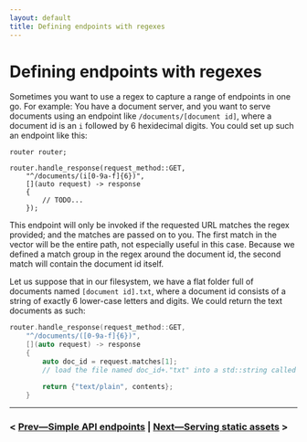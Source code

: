 ```yaml
---
layout: default
title: Defining endpoints with regexes
---
```


# Defining endpoints with regexes

Sometimes you want to use a regex to capture a range of endpoints in one go. For example: You have a document server, and you want to serve documents using an endpoint like `/documents/[document id]`, where a document id is an `i` followed by 6 hexidecimal digits. You could set up such an endpoint like this:

```
router router;

router.handle_response(request_method::GET,
    "^/documents/(i[0-9a-f]{6})", 
    [](auto request) -> response
    {
        // TODO...
    });
```

This endpoint will only be invoked if the requested URL matches the regex provided; and the matches are passed on to you. The first match in the vector will be the entire path, not especially useful in this case. Because we defined a match group in the regex around the document id, the second match will contain the document id itself.

Let us suppose that in our filesystem, we have a flat folder full of documents named `[document id].txt`, where a document id consists of a string of exactly 6 lower-case letters and digits. We could return the text documents as such:

```cpp
router.handle_response(request_method::GET,
    "^/documents/([0-9a-f]{6})", 
    [](auto request) -> response
    {
        auto doc_id = request.matches[1];
        // load the file named doc_id+."txt" into a std::string called contents

        return {"text/plain", contents};
    }
```

----

### < [Prev—Simple API endpoints](simple_api_endpoint.html) | [Next—Serving static assets](static_assets.html) >
